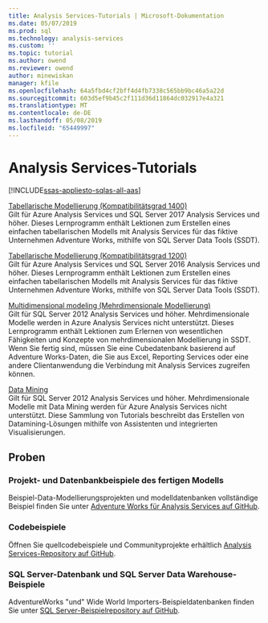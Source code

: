 ```yaml
---
title: Analysis Services-Tutorials | Microsoft-Dokumentation
ms.date: 05/07/2019
ms.prod: sql
ms.technology: analysis-services
ms.custom: ''
ms.topic: tutorial
ms.author: owend
ms.reviewer: owend
author: minewiskan
manager: kfile
ms.openlocfilehash: 64a5fbd4cf2bff4d4fb7338c565bb9bc46a5a22d
ms.sourcegitcommit: 603d5ef9b45c2f111d36d11864dc032917e4a321
ms.translationtype: MT
ms.contentlocale: de-DE
ms.lasthandoff: 05/08/2019
ms.locfileid: "65449997"
---
```

# <a name="analysis-services-tutorials"></a>Analysis Services-Tutorials
[!INCLUDE[ssas-appliesto-sqlas-all-aas](../includes/ssas-appliesto-sqlas-all-aas.md)]

[Tabellarische Modellierung (Kompatibilitätsgrad 1400)](tutorial-tabular-1400/as-adventure-works-tutorial.md)   
Gilt für Azure Analysis Services und SQL Server 2017 Analysis Services und höher. Dieses Lernprogramm enthält Lektionen zum Erstellen eines einfachen tabellarischen Modells mit Analysis Services für das fiktive Unternehmen Adventure Works, mithilfe von SQL Server Data Tools (SSDT). 

[Tabellarische Modellierung (Kompatibilitätsgrad 1200)](tutorial-tabular-1200/tabular-modeling-adventure-works-tutorial.md)  
Gilt für Azure Analysis Services und SQL Server 2016 Analysis Services und höher. Dieses Lernprogramm enthält Lektionen zum Erstellen eines einfachen tabellarischen Modells mit Analysis Services für das fiktive Unternehmen Adventure Works, mithilfe von SQL Server Data Tools (SSDT).  
  
[Multidimensional modeling (Mehrdimensionale Modellierung)](multidimensional-tutorial/multidimensional-modeling-adventure-works-tutorial.md)  
Gilt für SQL Server 2012 Analysis Services und höher. Mehrdimensionale Modelle werden in Azure Analysis Services nicht unterstützt. Dieses Lernprogramm enthält Lektionen zum Erlernen von wesentlichen Fähigkeiten und Konzepte von mehrdimensionalen Modellierung in SSDT. Wenn Sie fertig sind, müssen Sie eine Cubedatenbank basierend auf Adventure Works-Daten, die Sie aus Excel, Reporting Services oder eine andere Clientanwendung die Verbindung mit Analysis Services zugreifen können.  
  
[Data Mining](../analysis-services/data-mining/data-mining-tutorials-analysis-services.md)  
Gilt für SQL Server 2012 Analysis Services und höher. Mehrdimensionale Modelle mit Data Mining werden für Azure Analysis Services nicht unterstützt. Diese Sammlung von Tutorials beschreibt das Erstellen von Datamining-Lösungen mithilfe von Assistenten und integrierten Visualisierungen.  
  
  
## <a name="samples"></a>Proben 
### <a name="project-and-completed-model-database-samples"></a>Projekt- und Datenbankbeispiele des fertigen Modells
Beispiel-Data-Modellierungsprojekten und modelldatenbanken vollständige Beispiel finden Sie unter [Adventure Works für Analysis Services auf GitHub](https://github.com/Microsoft/sql-server-samples/releases/tag/adventureworks-analysis-services).

### <a name="code-samples"></a>Codebeispiele
Öffnen Sie quellcodebeispiele und Communityprojekte erhältlich [Analysis Services-Repository auf GitHub](https://github.com/Microsoft/Analysis-Services).

### <a name="sql-server-database-and-sql-server-data-warehouse-samples"></a>SQL Server-Datenbank und SQL Server Data Warehouse-Beispiele  
AdventureWorks "und" Wide World Importers-Beispieldatenbanken finden Sie unter [SQL Server-Beispielrepository auf GitHub](https://github.com/Microsoft/sql-server-samples).
  
  
  

